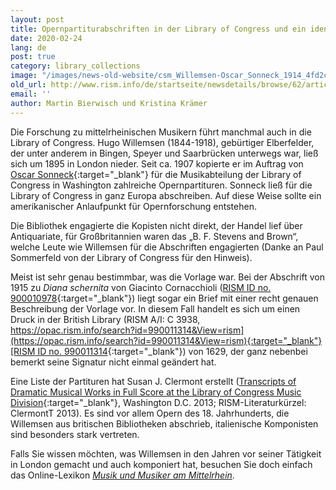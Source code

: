 ```yaml
---
layout: post
title: Opernpartiturabschriften in der Library of Congress und ein identifizierter Kopist
date: 2020-02-24
lang: de
post: true
category: library_collections
image: "/images/news-old-website/csm_Willemsen-Oscar_Sonneck_1914_4fd2c19a9c.png"
old_url: http://www.rism.info/de/startseite/newsdetails/browse/62/article/64/copies-of-opera-scores-at-the-library-of-congress-and-an-identified-copyist.html
email: ''
author: Martin Bierwisch und Kristina Krämer
---
```


Die Forschung zu mittelrheinischen Musikern führt manchmal auch in die Library of Congress. Hugo Willemsen (1844-1918), gebürtiger Elberfelder, der unter anderem in Bingen, Speyer und Saarbrücken unterwegs war, ließ sich um 1895 in London nieder. Seit ca. 1907 kopierte er im Auftrag von [Oscar Sonneck](https://en.wikipedia.org/wiki/Oscar_Sonneck){:target="_blank"} für die Musikabteilung der Library of Congress in Washington zahlreiche Opernpartituren. Sonneck ließ für die Library of Congress in ganz Europa abschreiben. Auf diese Weise sollte ein amerikanischer Anlaufpunkt für Opernforschung entstehen.

Die Bibliothek engagierte die Kopisten nicht direkt, der Handel lief über Antiquariate, für Großbritannien waren das „B. F. Stevens and Brown“, welche Leute wie Willemsen für die Abschriften engagierten (Danke an Paul Sommerfeld von der Library of Congress für den Hinweis).

Meist ist sehr genau bestimmbar, was die Vorlage war. Bei der Abschrift von 1915 zu _Diana schernita_ von Giacinto Cornacchioli ([RISM ID no. 900010978](https://opac.rism.info/search?id=900010978&View=rism){:target="_blank"}) liegt sogar ein Brief mit einer recht genauen Beschreibung der Vorlage vor. In diesem Fall handelt es sich um einen Druck in der British Library (RISM A/I: C 3938, [https://opac.rism.info/search?id=990011314&View=rism](https://opac.rism.info/search?id=990011314&View=rism){:target="_blank"}[RISM ID no. 990011314](https://opac.rism.info/search?id=990011314&View=rism){:target="_blank"}) von 1629, der ganz nebenbei bemerkt seine Signatur nicht einmal geändert hat.

Eine Liste der Partituren hat Susan J. Clermont erstellt ([Transcripts of Dramatic Musical Works in Full Score at the Library of Congress Music Division](https://www.loc.gov/rr/perform/fabiblgds.html){:target="_blank"}, Washington D.C. 2013; RISM-Literaturkürzel: ClermontT 2013). Es sind vor allem Opern des 18. Jahrhunderts, die Willemsen aus britischen Bibliotheken abschrieb, italienische Komponisten sind besonders stark vertreten.

Falls Sie wissen möchten, was Willemsen in den Jahren vor seiner Tätigkeit in London gemacht und auch komponiert hat, besuchen Sie doch einfach das Online-Lexikon [_Musik und Musiker am Mittelrhein_](http://mmm2.mugemir.de/doku.php?id=willemsen).


